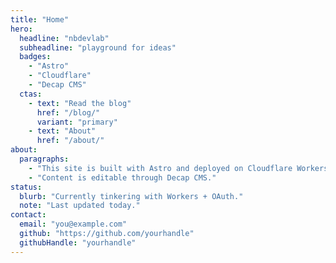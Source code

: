 ```yaml
---
title: "Home"
hero:
  headline: "nbdevlab"
  subheadline: "playground for ideas"
  badges:
    - "Astro"
    - "Cloudflare"
    - "Decap CMS"
  ctas:
    - text: "Read the blog"
      href: "/blog/"
      variant: "primary"
    - text: "About"
      href: "/about/"
about:
  paragraphs:
    - "This site is built with Astro and deployed on Cloudflare Workers."
    - "Content is editable through Decap CMS."
status:
  blurb: "Currently tinkering with Workers + OAuth."
  note: "Last updated today."
contact:
  email: "you@example.com"
  github: "https://github.com/yourhandle"
  githubHandle: "yourhandle"
---
```

